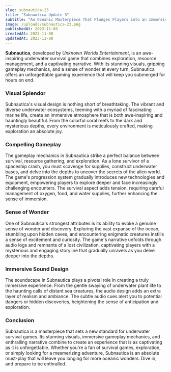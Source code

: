 ```yaml
---
slug: subnautica-23
title: "Subnautica Update 3"
subtitle: "An Oceanic Masterpiece That Plunges Players into an Immersive Underwater World"
image: /uploads/subnautica-23.png
publishedAt: 2023-11-08
createdAt: 2023-11-08
updatedAt: 2023-11-08
---
```


__Subnautica__, developed by _Unknown Worlds Entertainment_, is an awe-inspiring underwater survival game that combines exploration, resource management, and a captivating narrative. With its stunning visuals, gripping gameplay mechanics, and a sense of wonder at every turn, Subnautica offers an unforgettable gaming experience that will keep you submerged for hours on end.

### Visual Splendor
Subnautica's visual design is nothing short of breathtaking. The vibrant and diverse underwater ecosystems, teeming with a myriad of fascinating marine life, create an immersive atmosphere that is both awe-inspiring and hauntingly beautiful. From the colorful coral reefs to the dark and mysterious depths, every environment is meticulously crafted, making exploration an absolute joy.

### Compelling Gameplay
The gameplay mechanics in Subnautica strike a perfect balance between survival, resource gathering, and exploration. As a lone survivor of a spaceship crash, you must scavenge for supplies, construct underwater bases, and delve into the depths to uncover the secrets of the alien world. The game's progression system gradually introduces new technologies and equipment, empowering players to explore deeper and face increasingly challenging encounters. The survival aspect adds tension, requiring careful management of oxygen, food, and water supplies, further enhancing the sense of immersion.

### Sense of Wonder
One of Subnautica's strongest attributes is its ability to evoke a genuine sense of wonder and discovery. Exploring the vast expanse of the ocean, stumbling upon hidden caves, and encountering enigmatic creatures instills a sense of excitement and curiosity. The game's narrative unfolds through audio logs and remnants of a lost civilization, captivating players with a mysterious and engaging storyline that gradually unravels as you delve deeper into the depths.

### Immersive Sound Design
The soundscape in Subnautica plays a pivotal role in creating a truly immersive experience. From the gentle swaying of underwater plant life to the haunting calls of distant sea creatures, the audio design adds an extra layer of realism and ambiance. The subtle audio cues alert you to potential dangers or hidden discoveries, heightening the sense of anticipation and exploration.

### Conclusion
Subnautica is a masterpiece that sets a new standard for underwater survival games. Its stunning visuals, immersive gameplay mechanics, and enthralling narrative combine to create an experience that is as captivating as it is unforgettable. Whether you're a fan of survival games, exploration, or simply looking for a mesmerizing adventure, Subnautica is an absolute must-play that will leave you longing for more oceanic wonders. Dive in, and prepare to be enthralled.
